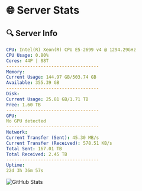 # 🌐 Server Stats
## 🔍 Server Info
```yaml
CPU: Intel(R) Xeon(R) CPU E5-2699 v4 @ 1294.29GHz
CPU Usage: 0.80%
Cores: 44P | 88T
-----------------------------------
Memory:
Current Usage: 144.97 GB/503.74 GB
Available: 355.39 GB
-----------------------------------
Disk:
Current Usage: 25.81 GB/1.71 TB
Free: 1.60 TB
-----------------------------------
GPU:
No GPU detected
-----------------------------------
Network:
Current Transfer (Sent): 45.30 MB/s
Current Transfer (Received): 578.51 KB/s
Total Sent: 167.01 TB
Total Received: 2.45 TB
-----------------------------------
Uptime:
22d 3h 36m 57s
```
![GitHub Stats](https://img.shields.io/badge/Updated-2025-03-02_02:20:15-blue)